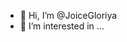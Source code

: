 - 👋 Hi, I’m @JoiceGloriya
- 👀 I’m interested in ...


<!---
JoiceGloriya/JoiceGloriya is a ✨ special ✨ repository because its `README.md` (this file) appears on your GitHub profile.
You can click the Preview link to take a look at your changes.
--->
